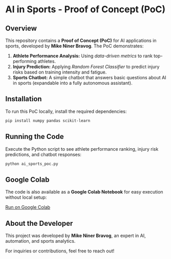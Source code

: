 # AI in Sports - Proof of Concept (PoC)

## Overview
This repository contains a **Proof of Concept (PoC)** for AI applications in sports, developed by **Mike Niner Bravog**. The PoC demonstrates:

1. **Athlete Performance Analysis:** Using *data-driven metrics* to rank top-performing athletes.
2. **Injury Prediction:** Applying *Random Forest Classifier* to predict injury risks based on training intensity and fatigue.
3. **Sports Chatbot:** A simple chatbot that answers basic questions about AI in sports (expandable into a fully autonomous assistant).

## Installation
To run this PoC locally, install the required dependencies:

```bash
pip install numpy pandas scikit-learn
```

## Running the Code
Execute the Python script to see athlete performance ranking, injury risk predictions, and chatbot responses:

```bash
python ai_sports_poc.py
```

## Google Colab
The code is also available as a **Google Colab Notebook** for easy execution without local setup:

[Run on Google Colab](https://colab.research.google.com/github/mikeninerbravog/POC_ML_AI-SPORTS/blob/master/POC_ML_AI_SPORTS.ipynb)

## About the Developer
This project was developed by **Mike Niner Bravog**, an expert in AI, automation, and sports analytics.

For inquiries or contributions, feel free to reach out!
